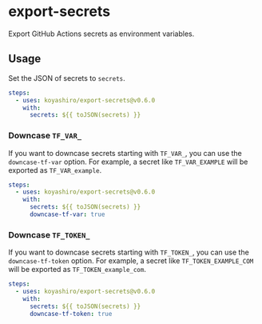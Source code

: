 # export-secrets

Export GitHub Actions secrets as environment variables.

## Usage

Set the JSON of secrets to `secrets`.

```yaml
steps:
  - uses: koyashiro/export-secrets@v0.6.0
    with:
      secrets: ${{ toJSON(secrets) }}
```

### Downcase `TF_VAR_`

If you want to downcase secrets starting with `TF_VAR_`, you can use the `downcase-tf-var` option.
For example, a secret like `TF_VAR_EXAMPLE` will be exported as `TF_VAR_example`.

```yaml
steps:
  - uses: koyashiro/export-secrets@v0.6.0
    with:
      secrets: ${{ toJSON(secrets) }}
      downcase-tf-var: true
```

### Downcase `TF_TOKEN_`

If you want to downcase secrets starting with `TF_TOKEN_`, you can use the `downcase-tf-token` option.
For example, a secret like `TF_TOKEN_EXAMPLE_COM` will be exported as `TF_TOKEN_example_com`.

```yaml
steps:
  - uses: koyashiro/export-secrets@v0.6.0
    with:
      secrets: ${{ toJSON(secrets) }}
      downcase-tf-token: true
```
